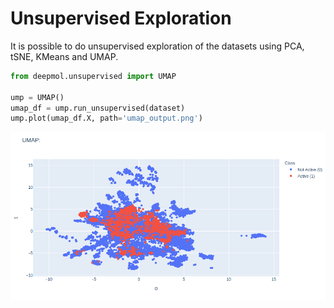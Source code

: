 # Unsupervised Exploration

It is possible to do unsupervised exploration of the datasets using PCA, tSNE,
KMeans and UMAP.

```python
from deepmol.unsupervised import UMAP

ump = UMAP()
umap_df = ump.run_unsupervised(dataset)
ump.plot(umap_df.X, path='umap_output.png')
```

![umap_output](../imgs/umap_output.png)